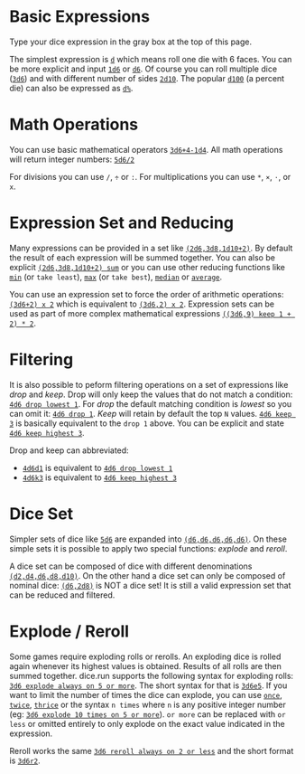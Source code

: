 # Basic Expressions

Type your dice expression in the gray box at the top of this page.

The simplest expression is [`d`](#/d/d) which means roll one die with 6 faces. You can be more explicit and input [`1d6`](#/d/1d6) or  [`d6`](#/d/d6). Of course you can roll multiple dice ([`3d6`](#/d/3d6)) and with different number of sides [`2d10`](#/d/2d10). The popular [`d100`](#/d/d100) (a percent die) can also be expressed as [`d%`](#/d/d%).

# Math Operations

You can use basic mathematical operators [`3d6+4-1d4`](#/d/3d6+4-1d4). All math operations will return integer numbers: [`5d6/2`](#/d/5d6/2)

For divisions you can use `/`, `÷` or `:`. For multiplications you can use `*`, `×`, `⋅`, or `x`.

# Expression Set and Reducing

Many expressions can be provided in a set like [`(2d6,3d8,1d10+2)`](#/d/(2d6,3d8,1d10+2)). By default the result of each expression will be summed together. You can also be explicit [`(2d6,3d8,1d10+2) sum`](#/d/(2d6,3d8,1d10+2)_sum) or you can use other reducing functions like [`min`](#/d/(2d6,3d8,1d10+2)_min) (or `take least`), [`max`](#/d/(2d6,3d8,1d10+2)_max) (or `take best`), [`median`](#/d/(2d6,3d8,1d10+2)_median) or [`average`](#/d/(2d6,3d8,1d10+2)_average).

You can use an expression set to force the order of arithmetic operations: [`(3d6+2) x 2`](#/d/(3d6+2)_x_2) which is equivalent to [`(3d6,2) x 2`](#/d/(3d6,2)_x_2). Expression sets can be used as part of more complex mathematical expressions [`((3d6,9) keep 1 + 2) * 2`][1].

# Filtering

It is also possible to peform filtering operations on a set of expressions like *drop* and *keep*. Drop will only keep the values that do not match a condition: [`4d6 drop lowest 1`](#/d/4d6_drop_lowest_1). For *drop* the default matching condition is *lowest* so you can omit it: [`4d6 drop 1`](#/d/4d6_drop_1). *Keep* will retain by default the top `N` values. [`4d6 keep 3`](#/d/4d6_keep_3) is basically equivalent to the `drop 1` above. You can be explicit and state [`4d6 keep highest 3`](#/d/4d6_keep_highest_3).

Drop and keep can abbreviated:

* [`4d6d1`](#/d/4d6d1) is equivalent to [`4d6 drop lowest 1`](#/d/4d6_drop_lowest_1)
* [`4d6k3`](#/d/4d6k3) is equivalent to [`4d6 keep highest 3`](#/d/4d6_keep_highest_3)

# Dice Set

Simpler sets of dice like [`5d6`](#/d/5d6) are expanded into [`(d6,d6,d6,d6,d6)`](#/d/(d6,d6,d6,d6,d6)). On these simple sets it is possible to apply two special functions: *explode* and *reroll*.

A dice set can be composed of dice with different denominations [`(d2,d4,d6,d8,d10)`](#/d/(d2,d4,d6,d8,d10)). On the other hand a dice set can only be composed of nominal dice: [`(d6,2d8)`](#/d/(d6,2d8)) is NOT a dice set! It is still a valid expression set that can be reduced and filtered.

# Explode / Reroll

Some games require exploding rolls or rerolls. An exploding dice is rolled again whenever its highest values is obtained. Results of all rolls are then summed together. dice.run supports the following syntax for exploding rolls: [`3d6 explode always on 5 or more`](#/d/3d6_explode_always_on_5_or_more). The short syntax for that is [`3d6e5`](#/d/3d6e5). If you want to limit the number of times the dice can explode, you can use [`once`](#/d/3d6_explode_once_on_5_or_more), [`twice`](#/d/3d6_explode_twice_on_5_or_more), [`thrice`](#/d/3d6_explode_thrice_on_5_or_more) or the syntax `n times` where `n` is any positive integer number (eg: [`3d6 explode 10 times on 5 or more`](#/d/3d6_explode_10_times_on_5_or_more)). `or more` can be replaced with `or less` or omitted entirely to only explode on the exact value indicated in the expression.

Reroll works the same [`3d6 reroll always on 2 or less`](#/d/3d6_reroll_always_on_2_or_less) and the short format is [`3d6r2`](#/d/3d6r2).

  [1]: #/d/((3d6,9)_keep_1_+_2)_*_2
